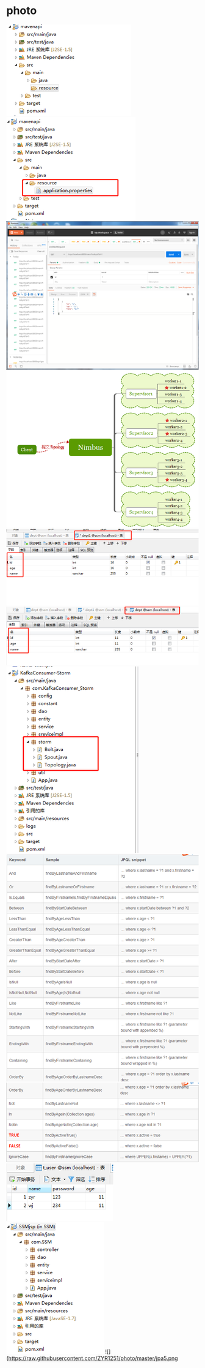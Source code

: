 # photo
![](https://raw.githubusercontent.com/ZYR1251/photo/master/1565835277(1).png)
![](https://raw.githubusercontent.com/ZYR1251/photo/master/1565835404(2).png)
![](https://raw.githubusercontent.com/ZYR1251/photo/master/图片1.jpg)
![](https://raw.githubusercontent.com/ZYR1251/photo/master/图片3.png)
![](https://raw.githubusercontent.com/ZYR1251/photo/master/kafka+storm01.png)
![](https://raw.githubusercontent.com/ZYR1251/photo/master/kafka+storm02.png)
![](https://raw.githubusercontent.com/ZYR1251/photo/master/kafka+storm1.png)
![](https://raw.githubusercontent.com/ZYR1251/photo/master/jpa1.png)
![](https://raw.githubusercontent.com/ZYR1251/photo/master/jpa2.png)
![](https://raw.githubusercontent.com/ZYR1251/photo/master/jpa3.png)
![](https://raw.githubusercontent.com/ZYR1251/photo/master/jpa4.png)
![](https://raw.githubusercontent.com/ZYR1251/photo/master/jpa5.png

